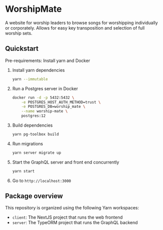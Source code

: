 # WorshipMate

A website for worship leaders to browse songs for worshipping individually or
corporately. Allows for easy key transposition and selection of full worship
sets.

## Quickstart

Pre-requirements: Install yarn and Docker

1. Install yarn dependencies

   ```bash
   yarn --immutable
   ```

1. Run a Postgres server in Docker

   ```bash
   docker run -d -p 5432:5432 \
       -e POSTGRES_HOST_AUTH_METHOD=trust \
       -e POSTGRES_DB=worship_mate \
       --name worship-mate \
       postgres:12
   ```

1. Build dependencies

   ```bash
   yarn pg-toolbox build
   ```

1. Run migrations

   ```bash
   yarn server migrate up
   ```

1. Start the GraphQL server and front end concurrently

   ```bash
   yarn start
   ```

1. Go to `http://localhost:3000`

## Package overview

This repository is organized using the following Yarn workspaces:

- `client`: The NextJS project that runs the web frontend
- `server`: The TypeORM project that runs the GraphQL backend
